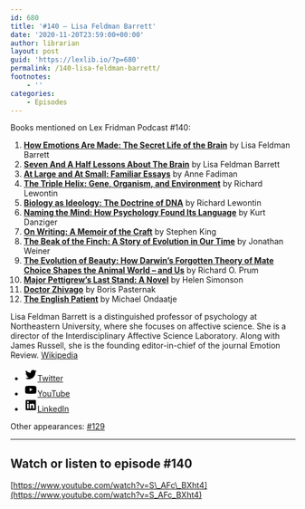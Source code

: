 ```yaml
---
id: 680
title: '#140 – Lisa Feldman Barrett'
date: '2020-11-20T23:59:00+00:00'
author: librarian
layout: post
guid: 'https://lexlib.io/?p=680'
permalink: /140-lisa-feldman-barrett/
footnotes:
    - ''
categories:
    - Episodes
---
```


Books mentioned on Lex Fridman Podcast #140:

1. **[How Emotions Are Made: The Secret Life of the Brain](https://amzn.to/3VSjqY7)** by Lisa Feldman Barrett
2. **[Seven And A Half Lessons About The Brain](https://amzn.to/3iBWUUX)** by Lisa Feldman Barrett
3. **[At Large and At Small: Familiar Essays](https://amzn.to/3F3s7If)** by Anne Fadiman
4. **[The Triple Helix: Gene, Organism, and Environment](https://amzn.to/3OVNYG9)** by Richard Lewontin
5. **[Biology as Ideology: The Doctrine of DNA](https://amzn.to/3B5Nc3m)** by Richard Lewontin
6. **[Naming the Mind: How Psychology Found Its Language](https://amzn.to/3FqHZWL)** by Kurt Danziger
7. **[On Writing: A Memoir of the Craft](https://amzn.to/3gYs608)** by Stephen King
8. **[The Beak of the Finch: A Story of Evolution in Our Time](https://amzn.to/3gW0NDL)** by Jonathan Weiner
9. **[The Evolution of Beauty: How Darwin’s Forgotten Theory of Mate Choice Shapes the Animal World – and Us](https://amzn.to/3H9nUWe)** by Richard O. Prum
10. **[Major Pettigrew’s Last Stand: A Novel](https://amzn.to/3OYnx2l)** by Helen Simonson
11. [**Doctor Zhivago**](https://amzn.to/3F3SxJE) by Boris Pasternak
12. **[The English Patient](https://amzn.to/3ujxZrX)** by Michael Ondaatje

Lisa Feldman Barrett is a distinguished professor of psychology at Northeastern University, where she focuses on affective science. She is a director of the Interdisciplinary Affective Science Laboratory. Along with James Russell, she is the founding editor-in-chief of the journal Emotion Review. [Wikipedia](https://en.wikipedia.org/wiki/Lisa_Feldman_Barrett)

- [<svg aria-hidden="true" focusable="false" height="24" version="1.1" viewbox="0 0 24 24" width="24" xmlns="http://www.w3.org/2000/svg"><path d="M22.23,5.924c-0.736,0.326-1.527,0.547-2.357,0.646c0.847-0.508,1.498-1.312,1.804-2.27 c-0.793,0.47-1.671,0.812-2.606,0.996C18.324,4.498,17.257,4,16.077,4c-2.266,0-4.103,1.837-4.103,4.103 c0,0.322,0.036,0.635,0.106,0.935C8.67,8.867,5.647,7.234,3.623,4.751C3.27,5.357,3.067,6.062,3.067,6.814 c0,1.424,0.724,2.679,1.825,3.415c-0.673-0.021-1.305-0.206-1.859-0.513c0,0.017,0,0.034,0,0.052c0,1.988,1.414,3.647,3.292,4.023 c-0.344,0.094-0.707,0.144-1.081,0.144c-0.264,0-0.521-0.026-0.772-0.074c0.522,1.63,2.038,2.816,3.833,2.85 c-1.404,1.1-3.174,1.756-5.096,1.756c-0.331,0-0.658-0.019-0.979-0.057c1.816,1.164,3.973,1.843,6.29,1.843 c7.547,0,11.675-6.252,11.675-11.675c0-0.178-0.004-0.355-0.012-0.531C20.985,7.47,21.68,6.747,22.23,5.924z"></path></svg><span class="wp-block-social-link-label screen-reader-text">Twitter</span>](https://twitter.com/lfeldmanbarrett)
- [<svg aria-hidden="true" focusable="false" height="24" version="1.1" viewbox="0 0 24 24" width="24" xmlns="http://www.w3.org/2000/svg"><path d="M21.8,8.001c0,0-0.195-1.378-0.795-1.985c-0.76-0.797-1.613-0.801-2.004-0.847c-2.799-0.202-6.997-0.202-6.997-0.202 h-0.009c0,0-4.198,0-6.997,0.202C4.608,5.216,3.756,5.22,2.995,6.016C2.395,6.623,2.2,8.001,2.2,8.001S2,9.62,2,11.238v1.517 c0,1.618,0.2,3.237,0.2,3.237s0.195,1.378,0.795,1.985c0.761,0.797,1.76,0.771,2.205,0.855c1.6,0.153,6.8,0.201,6.8,0.201 s4.203-0.006,7.001-0.209c0.391-0.047,1.243-0.051,2.004-0.847c0.6-0.607,0.795-1.985,0.795-1.985s0.2-1.618,0.2-3.237v-1.517 C22,9.62,21.8,8.001,21.8,8.001z M9.935,14.594l-0.001-5.62l5.404,2.82L9.935,14.594z"></path></svg><span class="wp-block-social-link-label screen-reader-text">YouTube</span>](https://www.youtube.com/channel/UCEh3eoysP6CjwjnvDrQp3Sg)
- [<svg aria-hidden="true" focusable="false" height="24" version="1.1" viewbox="0 0 24 24" width="24" xmlns="http://www.w3.org/2000/svg"><path d="M19.7,3H4.3C3.582,3,3,3.582,3,4.3v15.4C3,20.418,3.582,21,4.3,21h15.4c0.718,0,1.3-0.582,1.3-1.3V4.3 C21,3.582,20.418,3,19.7,3z M8.339,18.338H5.667v-8.59h2.672V18.338z M7.004,8.574c-0.857,0-1.549-0.694-1.549-1.548 c0-0.855,0.691-1.548,1.549-1.548c0.854,0,1.547,0.694,1.547,1.548C8.551,7.881,7.858,8.574,7.004,8.574z M18.339,18.338h-2.669 v-4.177c0-0.996-0.017-2.278-1.387-2.278c-1.389,0-1.601,1.086-1.601,2.206v4.249h-2.667v-8.59h2.559v1.174h0.037 c0.356-0.675,1.227-1.387,2.526-1.387c2.703,0,3.203,1.779,3.203,4.092V18.338z"></path></svg><span class="wp-block-social-link-label screen-reader-text">LinkedIn</span>](https://www.linkedin.com/in/lisa-feldman-barrett/)

Other appearances: [\#129](/129-lisa-feldman-barrett/)

- - - - - -

## Watch or listen to episode #140

[https://www.youtube.com/watch?v=S\_AFc\_BXht4](https://www.youtube.com/watch?v=S_AFc_BXht4)